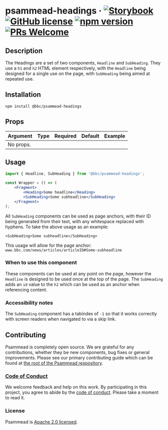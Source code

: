 # psammead-headings &middot; [![Storybook](https://github.com/storybooks/press/blob/master/badges/storybook.svg)](https://bbc-news.github.io/psammead/?selectedKind=Headline) [![GitHub license](https://img.shields.io/badge/license-Apache%202.0-blue.svg)](https://github.com/BBC-News/psammead/blob/latest/LICENSE) [![npm version](https://img.shields.io/npm/v/@bbc/psammead-headings.svg)](https://www.npmjs.com/package/@bbc/psammead-headings) [![PRs Welcome](https://img.shields.io/badge/PRs-welcome-brightgreen.svg)](https://github.com/BBC-News/psammead/blob/latest/CONTRIBUTING.md)

## Description

The Headings are a set of two components, `Headline` and `SubHeading`. They use a `h1` and `h2` HTML element respectively, with the `Headline` being designed for a single use on the page, with `SubHeading` being aimed at repeated use.

## Installation

`npm install @bbc/psammead-headings`

## Props

| Argument  | Type                | Required | Default | Example         |
|-----------|---------------------|----------|---------|-----------------|
| No props. |                     |          |         |                 |

## Usage

```jsx
import { Headline, SubHeading } from '@bbc/psammead-headings';

const Wrapper = () => (
    <Fragment>
        <Heading>Some headline</Heading>
        <SubHeading>Some subheadline</SubHeading>
    </Fragment>
);
```

All `SubHeading` components can be used as page anchors, with their ID being generated from their text, with any whitespace replaced with hyphens. To take the above usage as an example:

```
<SubHeading>Some subheadline</SubHeading>
```

This usage will allow for the page anchor: `www.bbc.com/news/articles/articleID#Some-subheadline`

### When to use this component

These components can be used at any point on the page, however the `Headline` is designed to be used once at the top of the page. The `SubHeading` adds an `id` value to the `h2` which can be used as an anchor when referencing content.

<!-- ### When not to use this component -->

### Accessibility notes

The `SubHeading` component has a tabindex of `-1` so that it works correctly with screen readers when navigated to via a skip link.

<!-- ## Roadmap -->

## Contributing

Psammead is completely open source. We are grateful for any contributions, whether they be new components, bug fixes or general improvements. Please see our primary contributing guide which can be found at [the root of the Psammead respository](https://github.com/BBC-News/psammead/blob/latest/CONTRIBUTING.md).

### [Code of Conduct](https://github.com/BBC-News/psammead/blob/latest/CODE_OF_CONDUCT.md)

We welcome feedback and help on this work. By participating in this project, you agree to abide by the [code of conduct](https://github.com/BBC-News/psammead/blob/latest/CODE_OF_CONDUCT.md). Please take a moment to read it.

### License

Psammead is [Apache 2.0 licensed](https://github.com/BBC-News/psammead/blob/latest/LICENSE).
